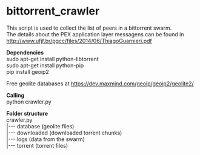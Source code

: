 # bittorrent_crawler
This script is used to collect the list of peers in a bittorrent swarm.<br/>
The details about the PEX application layer messagens can be found in http://www.ufjf.br/pgcc/files/2014/06/ThiagoGuarnieri.pdf

<strong>Dependencies</strong><br/>
sudo apt-get install python-libtorrent<br/>
sudo apt-get install python-pip<br/>
pip install geoip2<br/>

Free geolite databases at https://dev.maxmind.com/geoip/geoip2/geolite2/

<strong>Calling</strong><br/>
python crawler.py

<strong>Folder structure</strong><br/>
crawler.py<br/>
|--- database (geolite files)<br/>
|--- downloaded (downloaded torrent chunks)<br/>
|--- logs (data from the swarm)<br/>
|--- torrent (torrent files)<br/>

